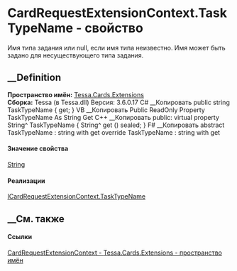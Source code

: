 # CardRequestExtensionContext.TaskTypeName - свойство
Имя типа задания или null, если имя типа неизвестно. Имя может быть задано для
несуществующего типа задания.
## __Definition
 **Пространство имён:** [Tessa.Cards.Extensions](N_Tessa_Cards_Extensions.htm)  
 **Сборка:** Tessa (в Tessa.dll) Версия: 3.6.0.17
C# __Копировать
     public string TaskTypeName { get; }
VB __Копировать
     Public ReadOnly Property TaskTypeName As String
    	Get
C++ __Копировать
     public:
    virtual property String^ TaskTypeName {
    	String^ get () sealed;
    }
F# __Копировать
     abstract TaskTypeName : string with get
    override TaskTypeName : string with get
#### Значение свойства
[String](https://learn.microsoft.com/dotnet/api/system.string)
#### Реализации
[ICardRequestExtensionContext.TaskTypeName](P_Tessa_Cards_Extensions_ICardRequestExtensionContext_TaskTypeName.htm)  
##  __См. также
#### Ссылки
[CardRequestExtensionContext -
](T_Tessa_Cards_Extensions_CardRequestExtensionContext.htm)
[Tessa.Cards.Extensions - пространство имён](N_Tessa_Cards_Extensions.htm)
